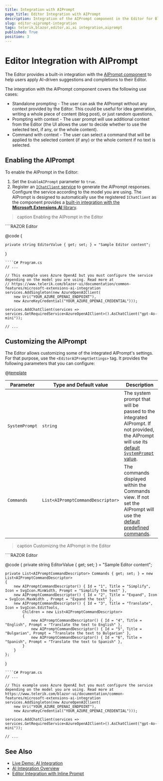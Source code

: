 ```yaml
---
title: Integration with AIPrompt
page_title: Editor Integration with AIPrompt
description: Integration of the AIPrompt component in the Editor for Blazor.
slug: editor-aiprompt-integration
tags: telerik,blazor,editor,ai,ai integration,aiprompt
published: True
position: 3
---
```


# Editor Integration with AIPrompt

The Editor provides a built-in integration with the [AIPrompt component](slug:aiprompt-overview) to help users apply AI-driven suggestions and completions to their Editor.

The integration with the AIPrompt component covers the following use cases:

* Standalone prompting - The user can ask the AIPrompt without any context provided by the Editor. This could be useful for idea generation, writing a whole piece of content (blog post), or just random questions.
* Prompting with context - The user prompt will use additional context from the Editor (the UI allows the user to decide whether to use the selected text, if any, or the whole content).
* Command with context - The user can select a command that will be applied to the selected content (if any) or the whole content if no text is selected.

## Enabling the AIPrompt

To enable the AIPrompt in the Editor:

1. Set the `EnableAIPrompt` parameter to `true`.
1. Register an [`IChatClient` service](https://learn.microsoft.com/en-us/dotnet/api/microsoft.extensions.ai.ichatclient?view=net-9.0-pp) to generate the AIPrompt responses. Configure the service according to the model you are using. The AIPrompt is designed to automatically use the registered `IChatClient` as the component provides a [built-in integration with the **Microsoft.Extensions.AI** library](slug:common-features-microsoft-extensions-ai-integration).

>caption Enabling the AIPrompt in the Editor

<div class="skip-repl"></div>
````RAZOR Editor
<TelerikEditor @bind-Value="@EditorValue"
               EnableAIPrompt="true"
               Height="400px">
</TelerikEditor>

@code {

    private string EditorValue { get; set; } = "Sample Editor content";

}
````
````C# Program.cs
// ...

// This example uses Azure OpenAI but you must configure the service depending on the model you are using. Read more at
// https://www.telerik.com/blazor-ui/documentation/common-features/microsoft-extensions-ai-integration
services.AddSingleton(new AzureOpenAIClient(
    new Uri("YOUR_AZURE_OPENAI_ENDPOINT"),
    new AzureKeyCredential("YOUR_AZURE_OPENAI_CREDENTIAL")));

services.AddChatClient(services => services.GetRequiredService<AzureOpenAIClient>().AsChatClient("gpt-4o-mini"));

// ...
````

## Customizing the AIPrompt

The Editor allows customizing some of the integrated AIPrompt's settings. For that purpose, use the `<EditorAIPromptSettings>` tag. It provides the following parameters that you can configure:

@[template](/_contentTemplates/common/parameters-table-styles.md#table-layout)

| Parameter | Type and Default value | Description |
|-----------|------------------------|-------------|
| `SystemPrompt`  | `string` | The system prompt that will be passed to the integrated AIPrompt. If not provided, the AIPrompt will use its [default `SystemPrompt` value](slug:aiprompt-overview#aiprompt-parameters). |
| `Commands` | `List<AIPromptCommandDescriptor>` | The commands displayed within the Commands view. If not set the AIPrompt will use the [default predefined commands](slug:editor-ai-integration-overview#ai-integration-capabilities). |

>caption Customizing the AIPrompt in the Editor

<div class="skip-repl"></div>
````RAZOR Editor
<TelerikEditor @bind-Value="@EditorValue"
               EnableAIPrompt="true"
               Height="400px">
    <EditorSettings>
        <EditorAIPromptSettings Commands="@Commands"></EditorAIPromptSettings>
    </EditorSettings>
</TelerikEditor>

@code {
    private string EditorValue { get; set; } = "Sample Editor content";

    private List<AIPromptCommandDescriptor> Commands { get; set; } = new List<AIPromptCommandDescriptor>
    {
        new AIPromptCommandDescriptor() { Id = "1", Title = "Simplify", Icon = SvgIcon.MinWidth, Prompt = "Simplify the text" },
        new AIPromptCommandDescriptor() { Id = "2", Title = "Expand", Icon = SvgIcon.MaxWidth , Prompt = "Expand the text" },
        new AIPromptCommandDescriptor() { Id = "3", Title = "Translate", Icon = SvgIcon.EditTools,
            Children = new List<AIPromptCommandDescriptor>
            {
                new AIPromptCommandDescriptor() { Id = "4", Title = "English", Prompt = "Translate the text to English" },
                new AIPromptCommandDescriptor() { Id = "5", Title = "Bulgarian", Prompt = "Translate the text to Bulgarian" },
                new AIPromptCommandDescriptor() { Id = "6", Title = "Spanish", Prompt = "Translate the text to Spanish" },
            }
        }
    };
}
````
````C# Program.cs
// ...

// This example uses Azure OpenAI but you must configure the service depending on the model you are using. Read more at https://www.telerik.com/blazor-ui/documentation/common-features/microsoft-extensions-ai-integration
services.AddSingleton(new AzureOpenAIClient(
    new Uri("YOUR_AZURE_OPENAI_ENDPOINT"),
    new AzureKeyCredential("YOUR_AZURE_OPENAI_CREDENTIAL")));

services.AddChatClient(services => services.GetRequiredService<AzureOpenAIClient>().AsChatClient("gpt-4o-mini"));

// ...
````

## See Also

* [Live Demo: AI Integration](https://demos.telerik.com/blazor-ui/editor/ai-integration)
* [AI Integration Overview](slug:editor-ai-integration-overview)
* [Editor Integration with Inline Prompt](slug:editor-inline-prompt-integration)
